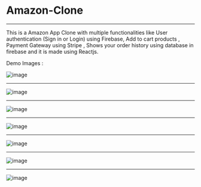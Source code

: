 # Amazon-Clone

_____________________________________________________________________________________________________________________________________________________________________________________________________________________________________________________________________________________________________________________________________________________________________________________________________________________________________________________________________________________________________________________
This is a Amazon App Clone with multiple functionalities like User authentication (Sign in or Login) using Firebase, Add to cart products , Payment Gateway using Stripe , Shows your order history using database in firebase and it is made using Reactjs.

Demo Images :

![image](https://user-images.githubusercontent.com/93420193/174482888-76bf5199-5d96-478d-8bd7-3a251a070246.png)

__________________________________________________________________________________________________________________________________________________________________________________________________________________________________________________________________________________________________

![image](https://user-images.githubusercontent.com/93420193/174482892-011ef7c9-6b06-4e77-8fb2-1aeec42fd685.png)

__________________________________________________________________________________________________________________________________________________________________________________________________________________________________________________________________________________________________

![image](https://user-images.githubusercontent.com/93420193/174482893-00f149a9-f4b2-4b35-bc70-04d1d1f9901a.png)

______________________________________________________________________________________________________________________________________________________________________________________________________________________________________________________________________________________________


![image](https://user-images.githubusercontent.com/93420193/174482896-b249e542-9c35-4ae7-a087-90b645d7680e.png)


_______________________________________________________________________________________________________________________________________________________________________________________________________________________________________________________________________________________________
![image](https://user-images.githubusercontent.com/93420193/174482899-22471020-baed-44fb-8b37-07b9dc299d79.png)


_____________________________________________________________________________________________________________________________________________________________________________________________________________________________________________________________________________________________________________________________________________________________________________________________________________________________________________
![image](https://user-images.githubusercontent.com/93420193/174482904-8c4c9eee-3efd-4287-9c03-53f2806f9008.png)


______________________________________________________________________________________________________________________________________________________________________________________________________________________________________________________________________________________________

![image](https://user-images.githubusercontent.com/93420193/174482901-0870d442-eaa8-4041-a0b7-99a0c6635216.png)
